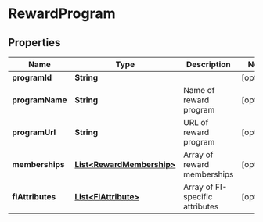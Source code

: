 # RewardProgram

## Properties
Name | Type | Description | Notes
------------ | ------------- | ------------- | -------------
**programId** | **String** |  |  [optional]
**programName** | **String** | Name of reward program |  [optional]
**programUrl** | **String** | URL of reward program |  [optional]
**memberships** | [**List&lt;RewardMembership&gt;**](RewardMembership.md) | Array of reward memberships |  [optional]
**fiAttributes** | [**List&lt;FiAttribute&gt;**](FiAttribute.md) | Array of FI-specific attributes |  [optional]
